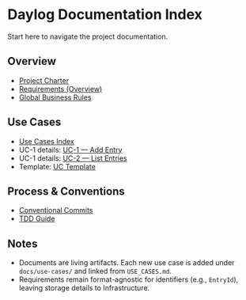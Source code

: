 # Daylog Documentation Index

Start here to navigate the project documentation.

## Overview
- [Project Charter](PROJECT_CHARTER.md)
- [Requirements (Overview)](REQUIREMENTS.md)
- [Global Business Rules](BUSINESS_RULES.md)

## Use Cases
- [Use Cases Index](USE_CASES.md)
- UC-1 details: [UC-1 — Add Entry](use-cases/UC-1-AddEntry.md)
- UC-1 details: [UC-2 — List Entries](use-cases/UC-1-ListEntries.md)
- Template: [UC Template](use-cases/UC_TEMPLATE.md)

## Process & Conventions
- [Conventional Commits](CONVENTIONAL_COMMITS.md)
- [TDD Guide](TDD_GUIDE.md)

## Notes
- Documents are living artifacts. Each new use case is added under `docs/use-cases/` and linked from `USE_CASES.md`.
- Requirements remain format-agnostic for identifiers (e.g., `EntryId`), leaving storage details to Infrastructure.

